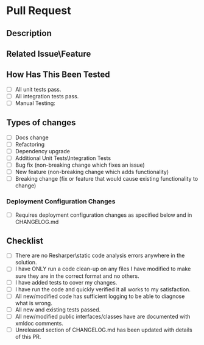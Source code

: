 # Pull Request
<!--- Provide a general summary of your changes in the Title above -->

## Description
<!--- Describe your changes in detail -->

## Related Issue\Feature

<!--- Please link to the issue or feature: -->

## How Has This Been Tested

- [ ] All unit tests pass.
- [ ] All integration tests pass.
- [ ] Manual Testing: 
<!--- Please describe in detail how you tested your changes. -->
<!--- Include details of your testing environment, and the tests you ran to -->
<!--- see how your change affects other areas of the code, etc. -->

## Types of changes

<!--- What types of changes does your code introduce? Put an `x` in all the boxes that apply: -->
<!-- Note that you can just click these after submission and it will remember the tick for you -->

- [ ] Docs change
- [ ] Refactoring
- [ ] Dependency upgrade
- [ ] Additional Unit Tests\Integration Tests
- [ ] Bug fix (non-breaking change which fixes an issue)
- [ ] New feature (non-breaking change which adds functionality)
- [ ] Breaking change (fix or feature that would cause existing functionality to change)

### Deployment Configuration Changes

- [ ] Requires deployment configuration changes as specified below and in CHANGELOG.md

<!--- Insert Deployment configuration changes here -->

## Checklist

<!--- Go over all the following points, and put an `x` in all the boxes once they are true. -->
<!-- Note that you can just click these after submission and it will remember the tick for you -->

- [ ] There are no Resharper\static code analysis errors anywhere in the solution.
- [ ] I have ONLY run a code clean-up on any files I have modified to make sure they are in the correct format and no others.
- [ ] I have added tests to cover my changes.
- [ ] I have run the code and quickly verified it all works to my satisfaction.
- [ ] All new/modified code has sufficient logging to be able to diagnose what is wrong.
- [ ] All new and existing tests passed.
- [ ] All new/modified public interfaces/classes have are documented with xmldoc comments.
- [ ] Unreleased section of CHANGELOG.md has been updated with details of this PR.
